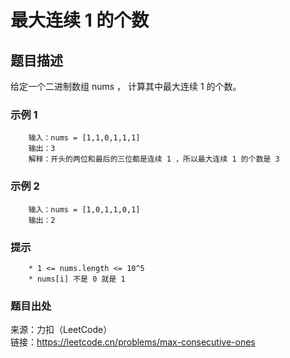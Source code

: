 # 最大连续 1 的个数

## 题目描述

给定一个二进制数组 nums ， 计算其中最大连续 1 的个数。

### 示例 1

```text
    输入：nums = [1,1,0,1,1,1]
    输出：3
    解释：开头的两位和最后的三位都是连续 1 ，所以最大连续 1 的个数是 3
```

### 示例 2

```text
    输入：nums = [1,0,1,1,0,1]
    输出：2
```

### 提示

```text
    * 1 <= nums.length <= 10^5
    * nums[i] 不是 0 就是 1
```

### 题目出处

来源：力扣（LeetCode）  
链接：<https://leetcode.cn/problems/max-consecutive-ones>
